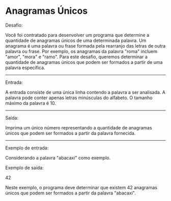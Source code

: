 # Anagramas Únicos


Desafio:

Você foi contratado para desenvolver um programa que determine a 
quantidade de anagramas únicos de uma determinada palavra.
Um anagrama é uma palavra ou frase formada pela rearranjo das 
letras de outra palavra ou frase. Por exemplo, os anagramas da 
palavra "roma" incluem "amor", "mora" e "ramo".
Para este desafio, queremos determinar a quantidade de anagramas 
únicos que podem ser formados a partir de uma palavra específica.

---

Entrada:

A entrada consiste de uma única linha contendo a palavra a ser analisada.
A palavra pode conter apenas letras minúsculas do alfabeto. 
O tamanho máximo da palavra é 10.

---

Saída:

Imprima um único número representando a quantidade de anagramas 
únicos que podem ser formados a partir da palavra fornecida.

---

Exemplo de entrada:

Considerando a palavra "abacaxi" como exemplo.

Exemplo de saída:

42

Neste exemplo, o programa deve determinar que existem 42 anagramas 
únicos
que podem ser formados a partir da palavra "abacaxi".
